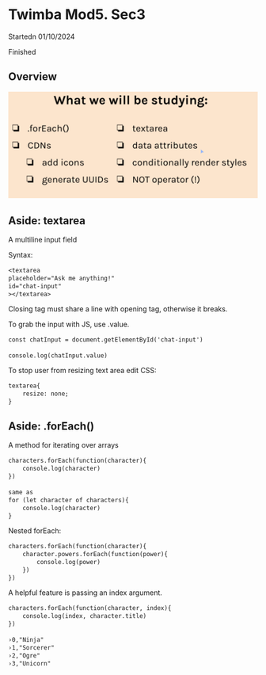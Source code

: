# Twimba Mod5. Sec3

Startedn 01/10/2024

Finished

## Overview
![Alt text](image.png)

## Aside: textarea
A multiline input field

Syntax:
```
<textarea 
placeholder="Ask me anything!"
id="chat-input"
></textarea>
```

Closing tag must share a line with opening tag, otherwise it breaks.

To grab the input with JS, use .value.

```
const chatInput = document.getElementById('chat-input')

console.log(chatInput.value)
```

To stop user from resizing text area edit CSS:
```
textarea{
    resize: none;
}
```

## Aside: .forEach()
A method for iterating over arrays

```
characters.forEach(function(character){
    console.log(character)
})

same as 
for (let character of characters){
    console.log(character)
}
```

Nested forEach:
```
characters.forEach(function(character){
    character.powers.forEach(function(power){
        console.log(power)
    })
})
```

A helpful feature is passing an index argument.
```
characters.forEach(function(character, index){
    console.log(index, character.title)
})

›0,"Ninja"
›1,"Sorcerer"
›2,"Ogre"
›3,"Unicorn"
```